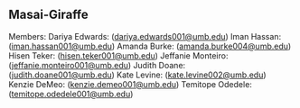 ## Masai-Giraffe
Members: 
Dariya Edwards: (dariya.edwards001@umb.edu)
Iman Hassan: (iman.hassan001@umb.edu)
Amanda Burke: (amanda.burke004@umb.edu)
Hisen Teker: (hisen.teker001@umb.edu)
Jeffanie Monteiro: (jeffanie.monteiro001@umb.edu)
Judith Doane: (judith.doane001@umb.edu)
Kate Levine: (kate.levine002@umb.edu)
Kenzie DeMeo: (kenzie.demeo001@umb.edu)
Temitope Odedele: (temitope.odedele001@umb.edu)

